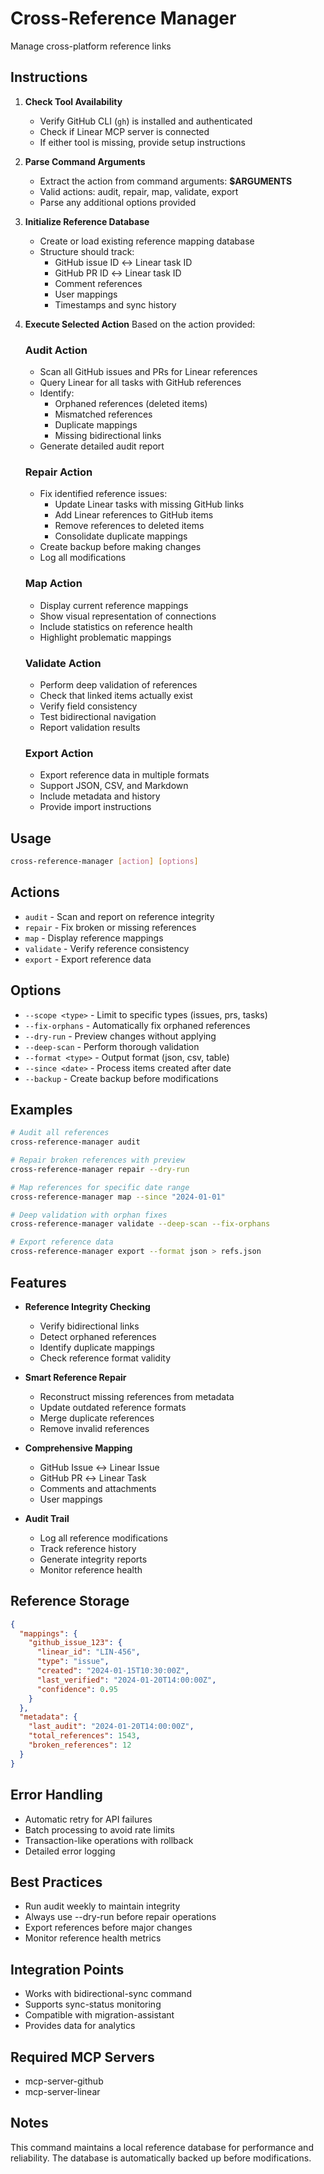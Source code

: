 # Cross-Reference Manager

Manage cross-platform reference links

## Instructions

1. **Check Tool Availability**
   - Verify GitHub CLI (`gh`) is installed and authenticated
   - Check if Linear MCP server is connected
   - If either tool is missing, provide setup instructions

2. **Parse Command Arguments**
   - Extract the action from command arguments: **$ARGUMENTS**
   - Valid actions: audit, repair, map, validate, export
   - Parse any additional options provided

3. **Initialize Reference Database**
   - Create or load existing reference mapping database
   - Structure should track:
     - GitHub issue ID ↔ Linear task ID
     - GitHub PR ID ↔ Linear task ID
     - Comment references
     - User mappings
     - Timestamps and sync history

4. **Execute Selected Action**
   Based on the action provided:

   ### Audit Action
   - Scan all GitHub issues and PRs for Linear references
   - Query Linear for all tasks with GitHub references
   - Identify:
     - Orphaned references (deleted items)
     - Mismatched references
     - Duplicate mappings
     - Missing bidirectional links
   - Generate detailed audit report

   ### Repair Action
   - Fix identified reference issues:
     - Update Linear tasks with missing GitHub links
     - Add Linear references to GitHub items
     - Remove references to deleted items
     - Consolidate duplicate mappings
   - Create backup before making changes
   - Log all modifications

   ### Map Action
   - Display current reference mappings
   - Show visual representation of connections
   - Include statistics on reference health
   - Highlight problematic mappings

   ### Validate Action
   - Perform deep validation of references
   - Check that linked items actually exist
   - Verify field consistency
   - Test bidirectional navigation
   - Report validation results

   ### Export Action
   - Export reference data in multiple formats
   - Support JSON, CSV, and Markdown
   - Include metadata and history
   - Provide import instructions

## Usage
```bash
cross-reference-manager [action] [options]
```

## Actions
- `audit` - Scan and report on reference integrity
- `repair` - Fix broken or missing references
- `map` - Display reference mappings
- `validate` - Verify reference consistency
- `export` - Export reference data

## Options
- `--scope <type>` - Limit to specific types (issues, prs, tasks)
- `--fix-orphans` - Automatically fix orphaned references
- `--dry-run` - Preview changes without applying
- `--deep-scan` - Perform thorough validation
- `--format <type>` - Output format (json, csv, table)
- `--since <date>` - Process items created after date
- `--backup` - Create backup before modifications

## Examples
```bash
# Audit all references
cross-reference-manager audit

# Repair broken references with preview
cross-reference-manager repair --dry-run

# Map references for specific date range
cross-reference-manager map --since "2024-01-01"

# Deep validation with orphan fixes
cross-reference-manager validate --deep-scan --fix-orphans

# Export reference data
cross-reference-manager export --format json > refs.json
```

## Features
- **Reference Integrity Checking**
  - Verify bidirectional links
  - Detect orphaned references
  - Identify duplicate mappings
  - Check reference format validity

- **Smart Reference Repair**
  - Reconstruct missing references from metadata
  - Update outdated reference formats
  - Merge duplicate references
  - Remove invalid references

- **Comprehensive Mapping**
  - GitHub Issue ↔ Linear Issue
  - GitHub PR ↔ Linear Task
  - Comments and attachments
  - User mappings

- **Audit Trail**
  - Log all reference modifications
  - Track reference history
  - Generate integrity reports
  - Monitor reference health

## Reference Storage
```json
{
  "mappings": {
    "github_issue_123": {
      "linear_id": "LIN-456",
      "type": "issue",
      "created": "2024-01-15T10:30:00Z",
      "last_verified": "2024-01-20T14:00:00Z",
      "confidence": 0.95
    }
  },
  "metadata": {
    "last_audit": "2024-01-20T14:00:00Z",
    "total_references": 1543,
    "broken_references": 12
  }
}
```

## Error Handling
- Automatic retry for API failures
- Batch processing to avoid rate limits
- Transaction-like operations with rollback
- Detailed error logging

## Best Practices
- Run audit weekly to maintain integrity
- Always use --dry-run before repair operations
- Export references before major changes
- Monitor reference health metrics

## Integration Points
- Works with bidirectional-sync command
- Supports sync-status monitoring
- Compatible with migration-assistant
- Provides data for analytics

## Required MCP Servers
- mcp-server-github
- mcp-server-linear

## Notes
This command maintains a local reference database for performance and reliability. The database is automatically backed up before modifications.